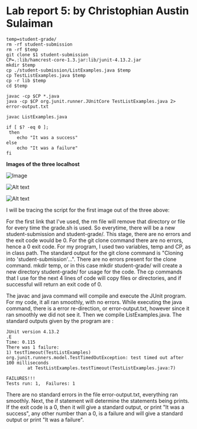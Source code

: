 #  Lab report 5: by Christophian Austin Sulaiman
```
temp=student-grade/
rm -rf student-submission
rm -rf $temp
git clone $1 student-submission
CP=.:lib/hamcrest-core-1.3.jar:lib/junit-4.13.2.jar
mkdir $temp
cp ./student-submission/ListExamples.java $temp
cp TestListExamples.java $temp
cp -r lib $temp
cd $temp

javac -cp $CP *.java
java -cp $CP org.junit.runner.JUnitCore TestListExamples.java 2> error-output.txt

javac ListExamples.java

if [ $? -eq 0 ];
 then
    echo "It was a success"
else
    echo "It was a failure"
fi
```

**Images of the three localhost**


![Image](../../../../../../C:/Users/Christophian%20S/Documents/GitHub/cse15l-lab-reports/Phian%201.png)


![Alt text](../../../../../../C:/Users/Christophian%20S/Documents/GitHub/cse15l-lab-reports/Phian%202.png)


![Alt text](../../../../../../C:/Users/Christophian%20S/Documents/GitHub/cse15l-lab-reports/Phian%203.png)


I will be tracing the script for the first image out of the three above:



For the first link that I've used, the rm file will remove that directory or file for every time the grade.sh is used. So everytime, there will be a new student-submission and student-grade/. This stage, there are no errors and the exit code would be 0. For the git clone command there are no errors, hence a 0 exit code. For my program, I used two variables, temp and CP, as in class path. The standard output for the git clone command is "Cloning into 'student-submission'...".  There are no errors present for the clone command. mkdir temp, or in this case mkdir student-grade/ will create a new directory student-grade/ for usage for the code. The cp commands that I use for the next 4 lines of code will copy files or directories, and if successful will return an exit code of 0. 

The javac and java command will compile and execute the JUnit program. For my code, it all ran smoothly, with no errors. While executing the java command, there is a error re-direction, or error-output.txt, however since it ran smoothly we did not see it. Then we compile ListExamples.java. The standard outputs given by the program are :
```
JUnit version 4.13.2
.E
Time: 0.115
There was 1 failure:
1) testTimeout(TestListExamples)
org.junit.runners.model.TestTimedOutException: test timed out after 100 milliseconds
        at TestListExamples.testTimeout(TestListExamples.java:7)

FAILURES!!!
Tests run: 1,  Failures: 1
```
There are no standard errors in the file error-output.txt, everything ran smoothly. Next, the if statement will determine the statements being prints. If the exit code is a 0, then it will give a standard output, or print "It was a success", any other number than a 0, is a failure and will give a standard output or print "It was a failure".